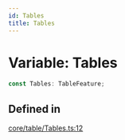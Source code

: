 ```yaml
---
id: Tables
title: Tables
---
```


# Variable: Tables

```ts
const Tables: TableFeature;
```

## Defined in

[core/table/Tables.ts:12](https://github.com/TanStack/table/blob/main/packages/table-core/src/core/table/Tables.ts#L12)
